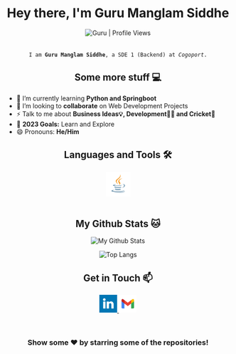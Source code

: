 <div align="center">
    <h1> Hey there, I'm Guru Manglam Siddhe </h1>
</div>

<div align="center">
    <img src="https://komarev.com/ghpvc/?username=thespartonguru&color=blueviolet" alt="Guru | Profile Views" />
</div>
</br>
<p align="center">
    <code>I am <strong>Guru Manglam Siddhe</strong>, a SDE 1 (Backend) at <em>Cogoport</em>.</code>
</p>

<h2 align="center">
    Some more stuff 💻
</h2>

<!---- 👨🏽‍💻 I’m currently working on <strong>something exciting</strong>  <em> <a href="https://evoevents.club/"> check it out </a> </em> -->
- 🌱 I’m currently learning **Python and Springboot** 
- 👯 I’m looking to **collaborate** on Web Development Projects
- ⚡ Talk to me about **Business Ideas💡, Development👨‍💻 and Cricket🏏**
- 🥅 **2023 Goals:** Learn and Explore
- 😄 Pronouns: **He/Him**

 
<h2 align="center">
    Languages and Tools 🛠️
</h2>
<div align="center">
    <img src="https://raw.githubusercontent.com/edent/SuperTinyIcons/3a537f469a60df6afba46809385ecc7c0691d22e/images/svg/java.svg" height=55 hspace=10>
</div>
</br>
<div align="center">
    
</div>


<h2 align="center">
    My Github Stats 🐱
</h2>
<div align="center">
 
![My Github Stats](https://github-readme-stats.vercel.app/api?username=thespartonguru&layout=compact&hide_border=true&show_icons=true&title_color=fca311&icon_color=38b6ff&text_color=ffffff&bg_color=000000&hide=[%22stars%22]&count_private=true)

</div>

<div align="center">
 
![Top Langs](https://github-readme-stats.vercel.app/api/top-langs/?username=thespartonguru&langs_count=5&layout=compact&hide_border=true&show_icons=true&title_color=fca311&icon_color=38b6ff&text_color=ffffff&bg_color=000000&hide=[%22stars%22])
</div>


<h2 align="center">
    Get in Touch 📫
</h2>

<p align="center"> 
    <a href="https://www.linkedin.com/in/guru-manglam-siddhe-b360b7188/" target="blank">
        <img src="https://github.com/edent/SuperTinyIcons/blob/master/images/svg/linkedin.svg" target="_blank" alt="Guru | LinkedIn" width="40px" >
    </a>
    <a href="mailto:gmsiddhe035@gmail.com" target="_blank">
        <img src="https://github.com/edent/SuperTinyIcons/blob/master/images/svg/gmail.svg" target="_blank" alt="Guru | Gmail" width="40px" >
    </a>    
</p>
<br>

### <p align="center">Show some ❤️ by starring some of the repositories!</p>
<br>
